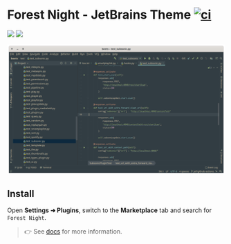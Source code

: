 # Forest Night - JetBrains Theme [![ci](https://github.com/jef/forest-night-jetbrains/workflows/ci/badge.svg?branch=master)](https://github.com/jef/forest-night-jetbrains/actions?query=workflow%3Aci)

[![](https://img.shields.io/jetbrains/plugin/v/14491)](https://plugins.jetbrains.com/plugin/14491-forest-night) ![](https://img.shields.io/jetbrains/plugin/d/14491?color=brightgreen)

![screenshot](docs/screenshots/python.png)

## Install

Open **Settings ➜ Plugins**, switch to the **Marketplace** tab and search for `Forest Night`.

> :point_right: See [docs](docs/) for more information.
